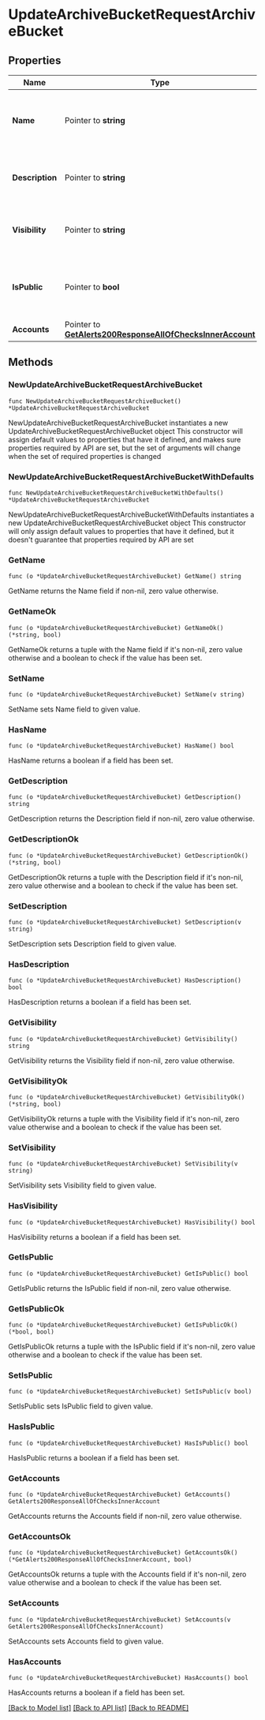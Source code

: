 # UpdateArchiveBucketRequestArchiveBucket

## Properties

Name | Type | Description | Notes
------------ | ------------- | ------------- | -------------
**Name** | Pointer to **string** | A name for the archive bucket. Must be globally unique. | [optional] 
**Description** | Pointer to **string** | A description for the archive bucket | [optional] 
**Visibility** | Pointer to **string** | Visibility - Set to public to allow all tenants | [optional] [default to "private"]
**IsPublic** | Pointer to **bool** | Public URL - Set to true to allow anonymous access | [optional] [default to false]
**Accounts** | Pointer to [**GetAlerts200ResponseAllOfChecksInnerAccount**](GetAlerts200ResponseAllOfChecksInnerAccount.md) |  | [optional] 

## Methods

### NewUpdateArchiveBucketRequestArchiveBucket

`func NewUpdateArchiveBucketRequestArchiveBucket() *UpdateArchiveBucketRequestArchiveBucket`

NewUpdateArchiveBucketRequestArchiveBucket instantiates a new UpdateArchiveBucketRequestArchiveBucket object
This constructor will assign default values to properties that have it defined,
and makes sure properties required by API are set, but the set of arguments
will change when the set of required properties is changed

### NewUpdateArchiveBucketRequestArchiveBucketWithDefaults

`func NewUpdateArchiveBucketRequestArchiveBucketWithDefaults() *UpdateArchiveBucketRequestArchiveBucket`

NewUpdateArchiveBucketRequestArchiveBucketWithDefaults instantiates a new UpdateArchiveBucketRequestArchiveBucket object
This constructor will only assign default values to properties that have it defined,
but it doesn't guarantee that properties required by API are set

### GetName

`func (o *UpdateArchiveBucketRequestArchiveBucket) GetName() string`

GetName returns the Name field if non-nil, zero value otherwise.

### GetNameOk

`func (o *UpdateArchiveBucketRequestArchiveBucket) GetNameOk() (*string, bool)`

GetNameOk returns a tuple with the Name field if it's non-nil, zero value otherwise
and a boolean to check if the value has been set.

### SetName

`func (o *UpdateArchiveBucketRequestArchiveBucket) SetName(v string)`

SetName sets Name field to given value.

### HasName

`func (o *UpdateArchiveBucketRequestArchiveBucket) HasName() bool`

HasName returns a boolean if a field has been set.

### GetDescription

`func (o *UpdateArchiveBucketRequestArchiveBucket) GetDescription() string`

GetDescription returns the Description field if non-nil, zero value otherwise.

### GetDescriptionOk

`func (o *UpdateArchiveBucketRequestArchiveBucket) GetDescriptionOk() (*string, bool)`

GetDescriptionOk returns a tuple with the Description field if it's non-nil, zero value otherwise
and a boolean to check if the value has been set.

### SetDescription

`func (o *UpdateArchiveBucketRequestArchiveBucket) SetDescription(v string)`

SetDescription sets Description field to given value.

### HasDescription

`func (o *UpdateArchiveBucketRequestArchiveBucket) HasDescription() bool`

HasDescription returns a boolean if a field has been set.

### GetVisibility

`func (o *UpdateArchiveBucketRequestArchiveBucket) GetVisibility() string`

GetVisibility returns the Visibility field if non-nil, zero value otherwise.

### GetVisibilityOk

`func (o *UpdateArchiveBucketRequestArchiveBucket) GetVisibilityOk() (*string, bool)`

GetVisibilityOk returns a tuple with the Visibility field if it's non-nil, zero value otherwise
and a boolean to check if the value has been set.

### SetVisibility

`func (o *UpdateArchiveBucketRequestArchiveBucket) SetVisibility(v string)`

SetVisibility sets Visibility field to given value.

### HasVisibility

`func (o *UpdateArchiveBucketRequestArchiveBucket) HasVisibility() bool`

HasVisibility returns a boolean if a field has been set.

### GetIsPublic

`func (o *UpdateArchiveBucketRequestArchiveBucket) GetIsPublic() bool`

GetIsPublic returns the IsPublic field if non-nil, zero value otherwise.

### GetIsPublicOk

`func (o *UpdateArchiveBucketRequestArchiveBucket) GetIsPublicOk() (*bool, bool)`

GetIsPublicOk returns a tuple with the IsPublic field if it's non-nil, zero value otherwise
and a boolean to check if the value has been set.

### SetIsPublic

`func (o *UpdateArchiveBucketRequestArchiveBucket) SetIsPublic(v bool)`

SetIsPublic sets IsPublic field to given value.

### HasIsPublic

`func (o *UpdateArchiveBucketRequestArchiveBucket) HasIsPublic() bool`

HasIsPublic returns a boolean if a field has been set.

### GetAccounts

`func (o *UpdateArchiveBucketRequestArchiveBucket) GetAccounts() GetAlerts200ResponseAllOfChecksInnerAccount`

GetAccounts returns the Accounts field if non-nil, zero value otherwise.

### GetAccountsOk

`func (o *UpdateArchiveBucketRequestArchiveBucket) GetAccountsOk() (*GetAlerts200ResponseAllOfChecksInnerAccount, bool)`

GetAccountsOk returns a tuple with the Accounts field if it's non-nil, zero value otherwise
and a boolean to check if the value has been set.

### SetAccounts

`func (o *UpdateArchiveBucketRequestArchiveBucket) SetAccounts(v GetAlerts200ResponseAllOfChecksInnerAccount)`

SetAccounts sets Accounts field to given value.

### HasAccounts

`func (o *UpdateArchiveBucketRequestArchiveBucket) HasAccounts() bool`

HasAccounts returns a boolean if a field has been set.


[[Back to Model list]](../README.md#documentation-for-models) [[Back to API list]](../README.md#documentation-for-api-endpoints) [[Back to README]](../README.md)


